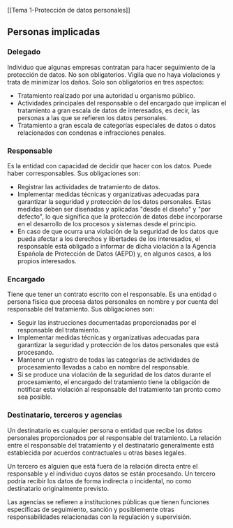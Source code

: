 [[Tema 1-Protección de datos personales]]

## Personas implicadas
### Delegado
Individuo que algunas empresas contratan para hacer seguimiento de la protección de datos. No son obligatorios. Vigila que no haya violaciones y trata de minimizar los daños. Solo son obligatorios en tres aspectos:
+ Tratamiento realizado por una autoridad u organismo público.
+ Actividades principales del responsable o del encargado que implican el tratamiento a gran escala de datos de interesados, es decir, las personas a las que se refieren los datos personales.
+ Tratamiento a gran escala de categorías especiales de datos o datos relacionados con condenas e infracciones penales.

### Responsable
Es la entidad con capacidad de decidir que hacer con los datos. Puede haber corresponsables. Sus obligaciones son:
+ Registrar las actividades de tratamiento de datos.
+ Implementar medidas técnicas y organizativas adecuadas para garantizar la seguridad y protección de los datos personales. Estas medidas deben ser diseñadas y aplicadas "desde el diseño" y "por defecto", lo que significa que la protección de datos debe incorporarse en el desarrollo de los procesos y sistemas desde el principio.
+ En caso de que ocurra una violación de la seguridad de los datos que pueda afectar a los derechos y libertades de los interesados, el responsable está obligado a informar de dicha violación a la Agencia Española de Protección de Datos (AEPD) y, en algunos casos, a los propios interesados.

### Encargado
Tiene que tener un contrato escrito con el responsable. Es una entidad o persona física que procesa datos personales en nombre y por cuenta del responsable del tratamiento. Sus obligaciones son:
+ Seguir las instrucciones documentadas proporcionadas por el responsable del tratamiento.
+ Implementar medidas técnicas y organizativas adecuadas para garantizar la seguridad y protección de los datos personales que está procesando.
+ Mantener un registro de todas las categorías de actividades de procesamiento llevadas a cabo en nombre del responsable.
+ Si se produce una violación de la seguridad de los datos durante el procesamiento, el encargado del tratamiento tiene la obligación de notificar esta violación al responsable del tratamiento tan pronto como sea posible.

### Destinatario, terceros y agencias
Un destinatario es cualquier persona o entidad que recibe los datos personales proporcionados por el responsable del tratamiento. La relación entre el responsable del tratamiento y el destinatario generalmente está establecida por acuerdos contractuales u otras bases legales.

Un tercero es alguien que está fuera de la relación directa entre el responsable y el individuo cuyos datos se están procesando. Un tercero podría recibir los datos de forma indirecta o incidental, no como destinatario originalmente previsto.

Las agencias se refieren a instituciones públicas que tienen funciones específicas de seguimiento, sanción y posiblemente otras responsabilidades relacionadas con la regulación y supervisión.